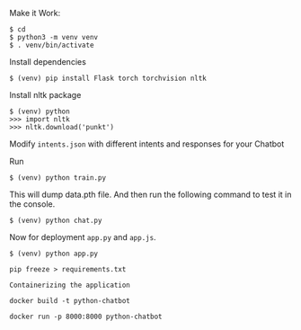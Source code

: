 Make it Work:

```
$ cd 
$ python3 -m venv venv
$ . venv/bin/activate
```
Install dependencies
```
$ (venv) pip install Flask torch torchvision nltk
```
Install nltk package
```
$ (venv) python
>>> import nltk
>>> nltk.download('punkt')
```
Modify `intents.json` with different intents and responses for your Chatbot

Run
```
$ (venv) python train.py
```
This will dump data.pth file. And then run
the following command to test it in the console.
```
$ (venv) python chat.py
```

Now for deployment `app.py` and `app.js`.

```
$ (venv) python app.py

pip freeze > requirements.txt

Containerizing the application

docker build -t python-chatbot

docker run -p 8000:8000 python-chatbot
```
